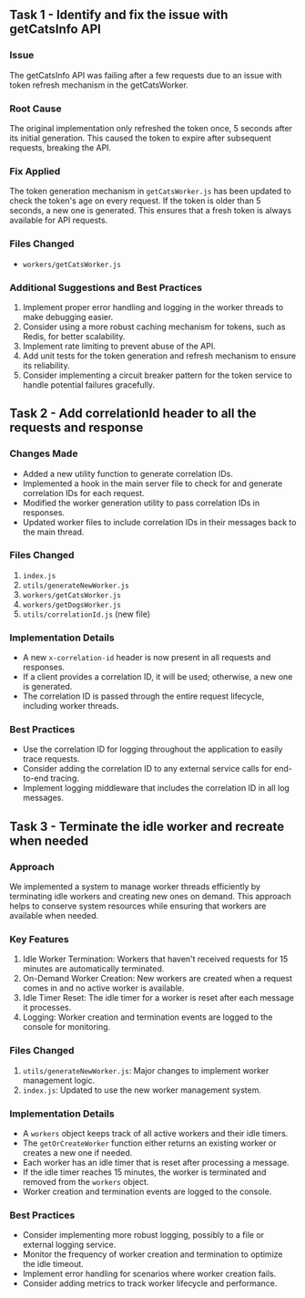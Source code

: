 ## Task 1 - Identify and fix the issue with getCatsInfo API

### Issue
The getCatsInfo API was failing after a few requests due to an issue with token refresh mechanism in the getCatsWorker.

### Root Cause
The original implementation only refreshed the token once, 5 seconds after its initial generation. This caused the token to expire after subsequent requests, breaking the API.

### Fix Applied
The token generation mechanism in `getCatsWorker.js` has been updated to check the token's age on every request. If the token is older than 5 seconds, a new one is generated. This ensures that a fresh token is always available for API requests.

### Files Changed
- `workers/getCatsWorker.js`

### Additional Suggestions and Best Practices
1. Implement proper error handling and logging in the worker threads to make debugging easier.
2. Consider using a more robust caching mechanism for tokens, such as Redis, for better scalability.
3. Implement rate limiting to prevent abuse of the API.
4. Add unit tests for the token generation and refresh mechanism to ensure its reliability.
5. Consider implementing a circuit breaker pattern for the token service to handle potential failures gracefully.



## Task 2 - Add correlationId header to all the requests and response

### Changes Made
- Added a new utility function to generate correlation IDs.
- Implemented a hook in the main server file to check for and generate correlation IDs for each request.
- Modified the worker generation utility to pass correlation IDs in responses.
- Updated worker files to include correlation IDs in their messages back to the main thread.

### Files Changed
1. `index.js`
2. `utils/generateNewWorker.js`
3. `workers/getCatsWorker.js`
4. `workers/getDogsWorker.js`
5. `utils/correlationId.js` (new file)

### Implementation Details
- A new `x-correlation-id` header is now present in all requests and responses.
- If a client provides a correlation ID, it will be used; otherwise, a new one is generated.
- The correlation ID is passed through the entire request lifecycle, including worker threads.

### Best Practices
- Use the correlation ID for logging throughout the application to easily trace requests.
- Consider adding the correlation ID to any external service calls for end-to-end tracing.
- Implement logging middleware that includes the correlation ID in all log messages.



## Task 3 - Terminate the idle worker and recreate when needed

### Approach
We implemented a system to manage worker threads efficiently by terminating idle workers and creating new ones on demand. This approach helps to conserve system resources while ensuring that workers are available when needed.

### Key Features
1. Idle Worker Termination: Workers that haven't received requests for 15 minutes are automatically terminated.
2. On-Demand Worker Creation: New workers are created when a request comes in and no active worker is available.
3. Idle Timer Reset: The idle timer for a worker is reset after each message it processes.
4. Logging: Worker creation and termination events are logged to the console for monitoring.

### Files Changed
1. `utils/generateNewWorker.js`: Major changes to implement worker management logic.
2. `index.js`: Updated to use the new worker management system.

### Implementation Details
- A `workers` object keeps track of all active workers and their idle timers.
- The `getOrCreateWorker` function either returns an existing worker or creates a new one if needed.
- Each worker has an idle timer that is reset after processing a message.
- If the idle timer reaches 15 minutes, the worker is terminated and removed from the `workers` object.
- Worker creation and termination events are logged to the console.

### Best Practices
- Consider implementing more robust logging, possibly to a file or external logging service.
- Monitor the frequency of worker creation and termination to optimize the idle timeout.
- Implement error handling for scenarios where worker creation fails.
- Consider adding metrics to track worker lifecycle and performance.